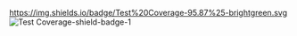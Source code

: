 https://img.shields.io/badge/Test%20Coverage-95.87%25-brightgreen.svg
![Test Coverage-shield-badge-1](https://img.shields.io/badge/Test%20Coverage-95.87%25-brightgreen.svg)